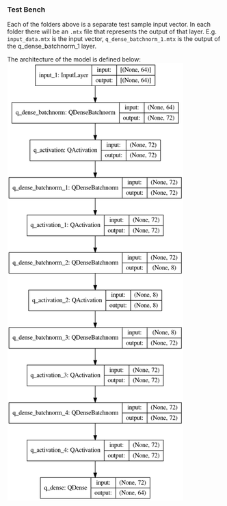 ### Test Bench

Each of the folders above is a separate test sample input vector. In each folder there will be an `.mtx` file that represents the output of that layer. E.g. `input_data.mtx` is the input vector, `q_dense_batchnorm_1.mtx` is the output of the q_dense_batchnorm_1 layer.

The architecture of the model is defined below:
![Alt text](../ad08_model.png?raw=true "Title")